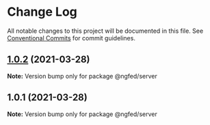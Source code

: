 # Change Log

All notable changes to this project will be documented in this file.
See [Conventional Commits](https://conventionalcommits.org) for commit guidelines.

## [1.0.2](https://github.com/tangyongzhan/demo-lernajs/compare/v1.0.1...v1.0.2) (2021-03-28)

**Note:** Version bump only for package @ngfed/server





## 1.0.1 (2021-03-28)

**Note:** Version bump only for package @ngfed/server
